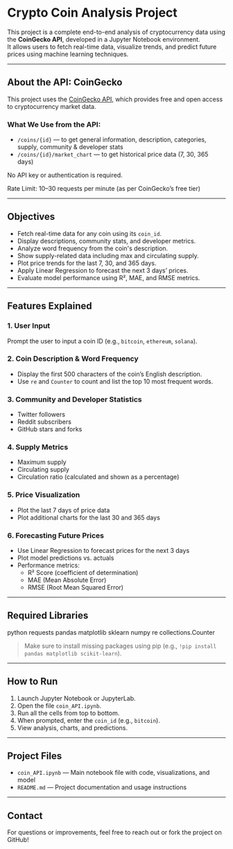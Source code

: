 
# Crypto Coin Analysis Project

This project is a complete end-to-end analysis of cryptocurrency data using the **CoinGecko API**, developed in a Jupyter Notebook environment.  
It allows users to fetch real-time data, visualize trends, and predict future prices using machine learning techniques.

---

## About the API: CoinGecko

This project uses the [CoinGecko API](https://www.coingecko.com/en/api/documentation), which provides free and open access to cryptocurrency market data.

### What We Use from the API:
- `/coins/{id}` — to get general information, description, categories, supply, community & developer stats
- `/coins/{id}/market_chart` — to get historical price data (7, 30, 365 days)

No API key or authentication is required.

Rate Limit: 10–30 requests per minute (as per CoinGecko’s free tier)

---

## Objectives

- Fetch real-time data for any coin using its `coin_id`.
- Display descriptions, community stats, and developer metrics.
- Analyze word frequency from the coin's description.
- Show supply-related data including max and circulating supply.
- Plot price trends for the last 7, 30, and 365 days.
- Apply Linear Regression to forecast the next 3 days’ prices.
- Evaluate model performance using R², MAE, and RMSE metrics.

---

## Features Explained

### 1. User Input
Prompt the user to input a coin ID (e.g., `bitcoin`, `ethereum`, `solana`).

### 2. Coin Description & Word Frequency
- Display the first 500 characters of the coin’s English description.
- Use `re` and `Counter` to count and list the top 10 most frequent words.

### 3. Community and Developer Statistics
- Twitter followers
- Reddit subscribers
- GitHub stars and forks

### 4. Supply Metrics
- Maximum supply
- Circulating supply
- Circulation ratio (calculated and shown as a percentage)

### 5. Price Visualization
- Plot the last 7 days of price data
- Plot additional charts for the last 30 and 365 days

### 6. Forecasting Future Prices
- Use Linear Regression to forecast prices for the next 3 days
- Plot model predictions vs. actuals
- Performance metrics:
  - R² Score (coefficient of determination)
  - MAE (Mean Absolute Error)
  - RMSE (Root Mean Squared Error)

---

## Required Libraries

python
requests
pandas
matplotlib
sklearn
numpy
re
collections.Counter

> Make sure to install missing packages using pip (e.g., `!pip install pandas matplotlib scikit-learn`).

---

## How to Run

1. Launch Jupyter Notebook or JupyterLab.
2. Open the file `coin_API.ipynb`.
3. Run all the cells from top to bottom.
4. When prompted, enter the `coin_id` (e.g., `bitcoin`).
5. View analysis, charts, and predictions.

---

## Project Files

- `coin_API.ipynb` — Main notebook file with code, visualizations, and model
- `README.md` — Project documentation and usage instructions

---

## Contact

For questions or improvements, feel free to reach out or fork the project on GitHub!
